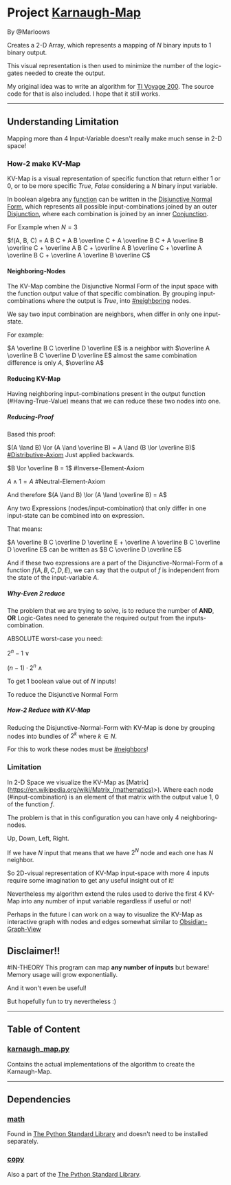 # Project [Karnaugh-Map](https://en.wikipedia.org/wiki/Karnaugh_map)

By @Marloows

Creates a 2-D Array, which represents a mapping of $N$ binary inputs to $1$ binary output.

This visual representation is then used to minimize the number of the logic-gates needed to create the output.

My original idea was to write an algorithm for [TI Voyage 200](https://de.wikipedia.org/wiki/Voyage_200). The source code for that is also included. I hope that it still works.

---

## Understanding Limitation

Mapping more than 4 Input-Variable doesn't really make much sense in 2-D space!

### How-2 make KV-Map

KV-Map is a visual representation of specific function that return either $1$ or $0$, or to be more specific $True$, $False$ considering a $N$ binary input variable.

In boolean algebra any [function](https://en.wikipedia.org/wiki/Boolean_function) can be written in the [Disjunctive Normal Form](https://mathworld.wolfram.com/DisjunctiveNormalForm.html), which represents all possible input-combinations joined by an outer [Disjunction](https://en.wikipedia.org/wiki/Logical_disjunction), where each combination is joined by an inner [Conjunction](https://en.wikipedia.org/wiki/Logical_conjunction).

For Example when $N = 3$

$f(A, B, C) = A B C + A B \overline C + A \overline B C + A \overline B \overline C + \overline A B C + \overline A B \overline C + \overline A \overline B C + \overline A \overline B \overline C$

#### Neighboring-Nodes

The KV-Map combine the Disjunctive Normal Form of the input space with the function output value of that specific combination. By grouping input-combinations where the output is $True$, into [#neighboring](https://www.oxfordlearnersdictionaries.com/definition/english/neighbour_2) nodes.

We say two input combination are neighbors, when differ in only one input-state.

For example:

$A \overline B C \overline D \overline E$ is a neighbor with $\overline A \overline B C \overline D \overline E$ almost the same combination difference is only $A$, $\overline A$

#### Reducing KV-Map

Having neighboring input-combinations present in the output function (#Having-True-Value) means that we can reduce these two nodes into one.

##### Reducing-Proof

Based this proof:

$(A \land B) \lor (A \land \overline B) = A \land (B \lor \overline B)$ [#Distributive-Axiom](https://mathworld.wolfram.com/BooleanAlgebra.html) Just applied backwards.

$B \lor \overline B = 1$ #Inverse-Element-Axiom

$A \land 1 = A$ #Neutral-Element-Axiom

And therefore $(A \land B) \lor (A \land \overline B) = A$

Any two Expressions (nodes/input-combination) that only differ in one input-state can be combined into on expression.

That means:

$A \overline B C \overline D \overline E + \overline A \overline B C \overline D \overline E$ can be written as $B C \overline D \overline E$

And if these two expressions are a part of the Disjunctive-Normal-Form of a function $f(A, B, C, D, E)$, we can say that the output of $f$ is independent from the state of the input-variable $A$.

##### Why-Even 2 reduce

The problem that we are trying to solve, is to reduce the number of **AND**, **OR** Logic-Gates need to generate the required output from the inputs-combination.

ABSOLUTE worst-case you need:

$2^n - 1$ $\lor$

$(n-1) \cdot 2^n$ $\land$

To get $1$ boolean value out of $N$ inputs!

To reduce the Disjunctive Normal Form

##### How-2 Reduce with KV-Map

Reducing the Disjunctive-Normal-Form with KV-Map is done by grouping nodes into bundles of $2^k$ where $k \in N$.

For this to work these nodes must be [#neighbors](#Neighboring-Nodes)!

### Limitation

In 2-D Space we visualize the KV-Map as [Matrix](<https://en.wikipedia.org/wiki/Matrix_(mathematics)>>). Where each node (#input-combination) is an element of that matrix with the output value $1$, $0$ of the function $f$.

The problem is that in this configuration you can have only 4 neighboring-nodes.

Up, Down, Left, Right.

If we have $N$ input that means that we have $2^N$ node and each one has $N$ neighbor.

So 2D-visual representation of KV-Map input-space with more 4 inputs require some imagination to get any useful insight out of it!

Nevertheless my algorithm extend the rules used to derive the first 4 KV-Map into any number of input variable regardless if useful or not!

Perhaps in the future I can work on a way to visualize the KV-Map as interactive graph with nodes and edges somewhat similar to [Obsidian-Graph-View](https://help.obsidian.md/Plugins/Graph+view)

## Disclaimer!!

#IN-THEORY This program can map **any number of inputs** but beware! Memory usage will grow exponentially.

And it won't even be useful!

But hopefully fun to try nevertheless :)

---

## Table of Content

### [karnaugh_map.py](./karnaugh_map.py)

Contains the actual implementations of the algorithm to create the Karnaugh-Map.

---

## Dependencies

### [math](https://docs.python.org/3/library/math.html)

Found in [The Python Standard Library](https://docs.python.org/3/library/index.html) and doesn't need to be installed separately.

### [copy](https://docs.python.org/3/library/copy.html)

Also a part of the [The Python Standard Library](https://docs.python.org/3/library/index.html).
